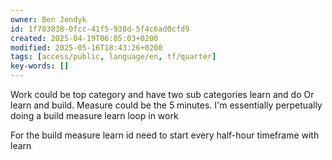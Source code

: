 ```yaml
---
owner: Ben Jendyk
id: 1f783838-0fcc-41f5-938d-5f4c6ad0cfd9
created: 2025-04-19T06:05:03+0200
modified: 2025-05-16T18:43:26+0200
tags: [access/public, language/en, tf/quarter]
key-words: []
---
```


Work could be top category and have two sub categories learn and do
Or learn and build. Measure could be the 5 minutes.
I'm essentially perpetually doing a build measure learn loop in work 

For the build measure learn id need to start every half-hour timeframe with learn 